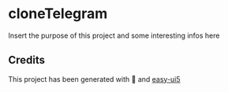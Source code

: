 # cloneTelegram

Insert the purpose of this project and some interesting infos here

## Credits

This project has been generated with 💙 and [easy-ui5](https://github.com/SAP)
